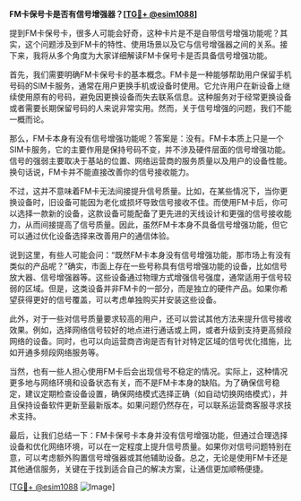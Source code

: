 **FM卡保号卡是否有信号增强器？[[TG💪+ @esim1088](https://t.me/s/esim1088)]**

提到FM卡保号卡，很多人可能会好奇，这种卡片是不是自带信号增强功能呢？其实，这个问题涉及到FM卡的特性、使用场景以及它与信号增强器之间的关系。接下来，我将从多个角度为大家详细解读FM卡保号卡是否具备信号增强功能。

首先，我们需要明确FM卡保号卡的基本概念。FM卡是一种能够帮助用户保留手机号码的SIM卡服务，通常在用户更换手机或设备时使用。它允许用户在新设备上继续使用原有的号码，避免因更换设备而失去联系信息。这种服务对于经常更换设备或者需要长期保留号码的人来说非常实用。然而，关于信号增强的问题，我们不能一概而论。

那么，FM卡本身有没有信号增强功能呢？答案是：没有。FM卡本质上只是一个SIM卡服务，它的主要作用是保持号码不变，并不涉及硬件层面的信号增强功能。信号的强弱主要取决于基站的位置、网络运营商的服务质量以及用户的设备性能。换句话说，FM卡并不能直接改善你的信号接收能力。

不过，这并不意味着FM卡无法间接提升信号质量。比如，在某些情况下，当你更换设备时，旧设备可能因为老化或损坏导致信号接收不佳。而使用FM卡后，你可以选择一款新的设备，这款设备可能配备了更先进的天线设计和更强的信号接收能力，从而间接提高了信号质量。因此，虽然FM卡本身不具备信号增强功能，但它可以通过优化设备选择来改善用户的通信体验。

说到这里，有些人可能会问：“既然FM卡本身没有信号增强功能，那市场上有没有类似的产品呢？”确实，市面上存在一些号称具有信号增强功能的设备，比如信号放大器、信号增强器等。这些设备通过物理方式增强信号强度，通常适用于信号较弱的区域。但是，这类设备并非FM卡的一部分，而是独立的硬件产品。如果你希望获得更好的信号覆盖，可以考虑单独购买并安装这些设备。

此外，对于一些对信号质量要求较高的用户，还可以尝试其他方法来提升信号接收效果。例如，选择网络信号较好的地点进行通话或上网，或者升级到支持更高频段网络的设备。同时，也可以向运营商咨询是否有针对特定区域的信号优化措施，比如开通多频段网络服务等。

当然，也有一些人担心使用FM卡后会出现信号不稳定的情况。实际上，这种情况更多地与网络环境和设备状态有关，而不是FM卡本身的缺陷。为了确保信号稳定，建议定期检查设备设置，确保网络模式选择正确（如自动切换网络模式），并且保持设备软件更新至最新版本。如果问题仍然存在，可以联系运营商客服寻求技术支持。

最后，让我们总结一下：FM卡保号卡本身并没有信号增强功能，但通过合理选择设备和优化网络环境，可以在一定程度上提升信号质量。如果你对信号问题特别在意，可以考虑额外购置信号增强器或其他辅助设备。总之，无论是使用FM卡还是其他通信服务，关键在于找到适合自己的解决方案，让通信更加顺畅便捷。

[[TG💪+ @esim1088](https://t.me/s/esim1088) ![Image](https://i.postimg.cc/4NQfJmqS/Snipaste-2025-05-13-00-14-12.png)]